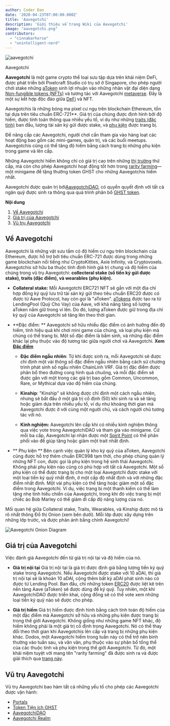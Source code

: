 ```yaml
---
author: Coder Dan
date: '2020-04-23T07:00:00.000Z'
title: 'Aavegotchi'
description: 'Giới thiệu về trang Wiki của Aavegotchi'
image: "aavegotchi.png"
contributors:
  - "cinnabarhorse"
  - "unintelligent-nerd"
---
```


<div class="headerImageContainer">
<img class="headerImage" src="/aavegotchi.png" alt="aavegotchi" />
<p class="headerImageText">Aavegotchi</p>
</div>

**Aavegotchi** là một game crypto thể loại sưu tập dựa trên khái niệm DeFi, được phát triển bởi Pixelcraft Studio có trụ sở ở Singapore, cho phép người chơi stake những [aToken](/spirit-force) sinh lợi nhuận vào những nhân vật đại diện dạng [Non-fungible tokens (NFTs)](/glossary#non-fungible-token) và tương tác với Aavegotchi [metaverse](/metaverse). Đây là một sự kết hợp độc đáo giữa [DeFi](/glossary#defi-101) và NFT.

Aavegotchis là những bóng ma pixel cư ngụ trên blockchain Ethereum, tồn tại dựa trên tiêu chuẩn
ERC-721**. Giá trị của chúng được định hình bởi độ hiếm, được tính toán thông qua nhiều yếu tố, ví dụ như những [traits (đặc tính)](/traits) ban đầu, lượng tài sản ký gửi được stake, và [phụ kiện](/wearables) được trang bị.</p> 

Để nâng cấp các Aavegotchi, người chơi cần tham gia vào hàng loạt các hoạt động bao gồm các mini-games, quản trị, và các buổi meetups. Aavegotchis cũng có thể tăng độ hiếm bằng cách trang bị những phụ kiện trong game và lên cấp. 

Những Aavegotchi hiếm không chỉ có giá trị cao trên những [thị trường](/baazaar) thứ cấp, mà còn cho phép Aavegotchi hoạt động tốt hơn trong [rarity farming](/rarity-farming)—một minigame để tặng thưởng token GHST cho những Aavegotchis hiếm nhất. 

Aavegotchi được quản trị bởi[AavegotchiDAO](/dao), có quyền quyết định với tất cả ngân quỹ được sinh ra thông qua quá trình phân bổ [GHST token](/ghst).

<div class="contentsBox">

**Nội dung**

<ol>
<li><a href=#about-aavegotchis>Về Aavegotchi</a></li>
<li><a href=#aavegotchi-value>Giá trị của Aavegotchi</a></li>
<li><a href=#the-aavegotchi-universe>Vũ trụ Aavegotchi</a></li>
</ol>

</div>

## Về Aavegotchi

Aavegotchi là những vật sưu tầm có độ hiếm cư ngụ trên blockchain của Ethereum, được hỗ trợ bởi tiêu chuẩn ERC-721 được dùng trong những game blockchain nổi tiếng như CryptoKitties, Axie Infinity, và Cryptovoxels. Aavegotchis sở hữu ba thuộc tính định hình giá trị chung và độ hiếm của chúng trong vũ trụ Aavegotchi: **collecteral stake (số tiền ký gửi được stake), traits (đặc điểm), và wearables (phụ kiện).**

*  **Collateral stake:** Mỗi Aavegotchi ERC721 NFT sẽ gắn với một địa chỉ hợp đồng ký quỹ lưu trữ tài sản ký gửi theo tiêu chuẩn ERC20 được có được từ Aave Protocol, hay còn gọi là "aToken". [aTokens](/spirit-force) được tạo ra từ LendingPool (Quỹ Cho Vay) của Aave, với khả năng tăng số lượng aToken nắm giữ trong ví lên. Do đó, lượng aToken được giữ trong địa chỉ ký quỹ của Aavegotchi sẽ tăng lên theo thời gian. 

*  **Đặc điểm: ** Aavegotchi sở hữu nhiều đặc điểm có ảnh hưởng đến độ hiếm, tính hiệu quả khi chơi mini game của chúng, và loại phụ kiện mà chúng có thể trang bị. Một số đặc điểm là bẩm sinh, và những đặc điểm khác lại phụ thuộc vào độ tương tác giữa người chơi và Aavegotchi. **Xem[ Đặc điểm](/traits)**
  
      * **Đặc điểm ngẫu nhiên**: Từ khi được sinh ra, mỗi Aavegotchi sẽ được chỉ định một vài thông số đặc điểm ngẫu nhiên bằng cách sử chương trình phát sinh số ngẫu nhiên ChainLinh VRF. Giá trị đặc điểm được phân bổ theo đường cong hình quả chuông, và mỗi đặc điểm sẽ được gắn với một trong các giá trị bao gồm Common, Uncommon, Rare, or Mythical dựa vào độ hiếm của chúng.

    *  **Kinship**: "Kinship" sẽ không được chỉ định một cách ngẫu nhiên, nhưng sẽ bắt đầu ở một giá trị cố định (50) khi sinh ra và sẽ tăng hoặc giảm dựa trên nhiều yếu tố, ví dụ như khoảng thời gian mà Aavegotchi được ở với cùng một người chủ, và cách người chủ tương tác với nó.

    *  **Kinh nghiệm:** Aavegotchi lên cấp khi có nhiều kinh nghiệm thông qua việc vote trong AavegotchiDAO và tham gia vào minigame. Cứ mỗi ba cấp, Aavegotchi lại nhận được một [Spirit Point](/glossary#spirit-point) có thể phân phối vào để giúp tăng hoặc giảm một trait nhất định.

* ** Phụ kiện ** Bên cạnh việc quản lý kho ký quỹ của aToken, Aavegotchi cũng được hỗ trợ thêm chuẩn ERC998 tạm thời, cho phép chúng quản lý những NFT con, được gọi là phụ kiện trong hệ sinh thái Aavegotchi. Không phải phụ kiện nào cũng có phù hợp với tất cả Aavegotchi. Một số phụ kiện có thể được trang bị cho một loại Aavegotchi được stake với một loại tiền ký quỹ nhất định, ở một cấp độ nhất định và với những đặc điểm nhất định. Một vài phụ kiện có thể tăng hoặc giảm một số đặc điểm trong Aavegotchi. Ví dụ, việc trang bị một thanh kiếm có thể làm tặng nhẹ tính hiếu chiến của Aavegotchi, trong khi đó việc trang bị một chiếc áo Bob Marley có thể giảm đi cấp độ năng lượng của nó.

Mối quan hệ giữa Collateral stake, Traits, Wearables, và Kinship được mô tả rõ nhất thông Đồ thị Onion (xem bên dưới). Mỗi lớp được xây dựng trên những lớp trước, và được phản ánh bằng chính Aavegotchi!

<img class = "bodyImage" src = "/introduction/aavegotchi-onion-diagram.png" alt = "Aavegotchi Onion Diagram" />



## Giá trị của Aavegotchi

Việc đánh giá Aavegotchi đến từ giá trị nội tại và độ hiếm của nó.

* **Giá trị nội tại** Giá trị nội tại là giá trị được định giá bằng lượng tiền ký quỹ stake trong Aavegotchi. Nếu Aavegotchi được stake với 10 aDAI, thì giá trị nội tại sẽ là khoản 10 aDAI, cộng thêm bất kỳ aDAI phát sinh nào có được từ Lending Pool. Ban đầu, chỉ những token [ERC20](/glossary#erc-20) được liệt kê trên nền tảng Aave (aToken) sẽ được dùng để ký quỹ. Tuy nhiên, một khi AavegotchiDAO được triển khai, cộng đồng sẽ có thể vote xem những loại tiền ký quỹ nào sẽ được cho phép. 

* **Giá trị hiếm** Giá trị hiếm được định hình bằng cách tính toán độ hiếm của một đặc điểm mà Aavegotchi sỡ hữu và những phụ kiện được trang bị trong thế giới Aavegotchi. Không giống như những game NFT khác, độ hiếm không phải là một giá trị cố định trong Aavegotchi. Nó có thể thay đổi theo thời gian khi Aavegotchis lên cấp và trang bị những phụ kiện khác. Dodos, một Aavegotchi hiếm trong tuần này có thể trở nên bình thường vào tuần sau, và vân vân, phụ thuộc vào sự phân bổ tổng thể của các thuộc tính và phụ kiện trong thế giới Aavegotchi. Từ đó, một khái niệm tuyệt vời mang tên "rarity farming" đã được sinh ra và được giải thích qua [trang này](/rarity-farming).



## Vũ trụ Aavegotchi

Vũ trụ Aavegotchi bao hàm tất cả những yếu tố cho phép các Aavegotchi được vận hành:

* [Portals](/portals)
* [Token Tiện ích GHST](/ghst)
* [AavegotchiDAO](/dao)
* [Aavegotchi Realm](/metaverse)